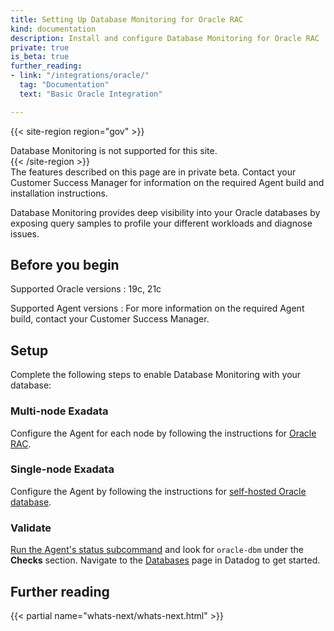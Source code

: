 ```yaml
---
title: Setting Up Database Monitoring for Oracle RAC
kind: documentation
description: Install and configure Database Monitoring for Oracle RAC
private: true
is_beta: true
further_reading:
- link: "/integrations/oracle/"
  tag: "Documentation"
  text: "Basic Oracle Integration"

---
```


{{< site-region region="gov" >}}
<div class="alert alert-warning">Database Monitoring is not supported for this site.</div>
{{< /site-region >}}

<div class="alert alert-info">
The features described on this page are in private beta. Contact your Customer Success Manager for information on the required Agent build and installation instructions.
</div>

Database Monitoring provides deep visibility into your Oracle databases by exposing query samples to profile your different workloads and diagnose issues.

## Before you begin

Supported Oracle versions
: 19c, 21c

Supported Agent versions
: For more information on the required Agent build, contact your Customer Success Manager.

## Setup

Complete the following steps to enable Database Monitoring with your database:

### Multi-node Exadata

Configure the Agent for each node by following the instructions for [Oracle RAC](/database_monitoring/setup_oracle/rac).

### Single-node Exadata

Configure the Agent by following the instructions for [self-hosted Oracle database](/database_monitoring/setup_oracle/selfhosted).

### Validate

[Run the Agent's status subcommand][5] and look for `oracle-dbm` under the **Checks** section. Navigate to the [Databases][6] page in Datadog to get started.

[1]: https://app.datadoghq.com/account/settings#agent
[2]: https://github.com/DataDog/datadog-agent/blob/main/cmd/agent/dist/conf.d/oracle-dbm.d/conf.yaml.example
[3]: /getting_started/tagging/unified_service_tagging
[4]: /agent/guide/agent-commands/#start-stop-and-restart-the-agent
[5]: /agent/guide/agent-commands/#agent-status-and-information
[6]: https://app.datadoghq.com/databases


## Further reading

{{< partial name="whats-next/whats-next.html" >}}
